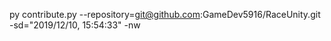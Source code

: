 py contribute.py --repository=git@github.com:GameDev5916/RaceUnity.git -sd="2019/12/10, 15:54:33" -nw
